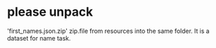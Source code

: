 # please unpack 
'first_names.json.zip'
zip.file from resources 
into the same folder. 
It is a dataset for name task.
